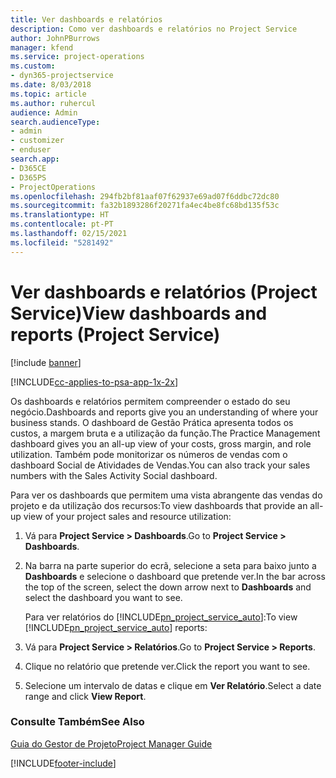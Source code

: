 ```yaml
---
title: Ver dashboards e relatórios
description: Como ver dashboards e relatórios no Project Service
author: JohnPBurrows
manager: kfend
ms.service: project-operations
ms.custom:
- dyn365-projectservice
ms.date: 8/03/2018
ms.topic: article
ms.author: ruhercul
audience: Admin
search.audienceType:
- admin
- customizer
- enduser
search.app:
- D365CE
- D365PS
- ProjectOperations
ms.openlocfilehash: 294fb2bf81aaf07f62937e69ad07f6ddbc72dc80
ms.sourcegitcommit: fa32b1893286f20271fa4ec4be8fc68bd135f53c
ms.translationtype: HT
ms.contentlocale: pt-PT
ms.lasthandoff: 02/15/2021
ms.locfileid: "5281492"
---
```

# <a name="view-dashboards-and-reports-project-service"></a><span data-ttu-id="82282-103">Ver dashboards e relatórios (Project Service)</span><span class="sxs-lookup"><span data-stu-id="82282-103">View dashboards and reports (Project Service)</span></span>

[!include [banner](../includes/psa-now-project-operations.md)]

[!INCLUDE[cc-applies-to-psa-app-1x-2x](../includes/cc-applies-to-psa-app-1x-2x.md)]

<span data-ttu-id="82282-104">Os dashboards e relatórios permitem compreender o estado do seu negócio.</span><span class="sxs-lookup"><span data-stu-id="82282-104">Dashboards and reports give you an understanding of where your business stands.</span></span> <span data-ttu-id="82282-105">O dashboard de Gestão Prática apresenta todos os custos, a margem bruta e a utilização da função.</span><span class="sxs-lookup"><span data-stu-id="82282-105">The Practice Management dashboard gives you an all-up view of your costs, gross margin, and role utilization.</span></span> <span data-ttu-id="82282-106">Também pode monitorizar os números de vendas com o dashboard Social de Atividades de Vendas.</span><span class="sxs-lookup"><span data-stu-id="82282-106">You can also track your sales numbers with the Sales Activity Social dashboard.</span></span>  
  
 <span data-ttu-id="82282-107">Para ver os dashboards que permitem uma vista abrangente das vendas do projeto e da utilização dos recursos:</span><span class="sxs-lookup"><span data-stu-id="82282-107">To view dashboards that provide an all-up view of your project sales and resource utilization:</span></span>  
  
1. <span data-ttu-id="82282-108">Vá para **Project Service > Dashboards**.</span><span class="sxs-lookup"><span data-stu-id="82282-108">Go to **Project Service > Dashboards**.</span></span>  
  
2. <span data-ttu-id="82282-109">Na barra na parte superior do ecrã, selecione a seta para baixo junto a **Dashboards** e selecione o dashboard que pretende ver.</span><span class="sxs-lookup"><span data-stu-id="82282-109">In the bar across the top of the screen, select the down arrow next to **Dashboards** and select the dashboard you want to see.</span></span>  
  
   <span data-ttu-id="82282-110">Para ver relatórios do [!INCLUDE[pn_project_service_auto](../includes/pn-project-service-auto.md)]:</span><span class="sxs-lookup"><span data-stu-id="82282-110">To view [!INCLUDE[pn_project_service_auto](../includes/pn-project-service-auto.md)] reports:</span></span>  
  
3. <span data-ttu-id="82282-111">Vá para **Project Service > Relatórios**.</span><span class="sxs-lookup"><span data-stu-id="82282-111">Go to **Project Service > Reports**.</span></span>  
  
4. <span data-ttu-id="82282-112">Clique no relatório que pretende ver.</span><span class="sxs-lookup"><span data-stu-id="82282-112">Click the report you want to see.</span></span>  
  
5. <span data-ttu-id="82282-113">Selecione um intervalo de datas e clique em **Ver Relatório**.</span><span class="sxs-lookup"><span data-stu-id="82282-113">Select a date range and click **View Report**.</span></span>  
  
### <a name="see-also"></a><span data-ttu-id="82282-114">Consulte Também</span><span class="sxs-lookup"><span data-stu-id="82282-114">See Also</span></span>  
 [<span data-ttu-id="82282-115">Guia do Gestor de Projeto</span><span class="sxs-lookup"><span data-stu-id="82282-115">Project Manager Guide</span></span>](../psa/project-manager-guide.md)


[!INCLUDE[footer-include](../includes/footer-banner.md)]